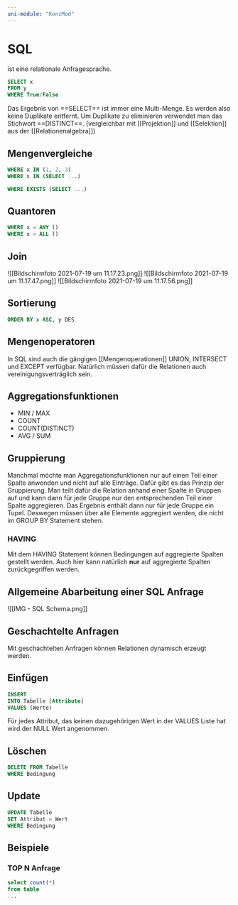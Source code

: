 ```yaml
---
uni-module: "KonzMod"
---
```


# SQL

ist eine relationale Anfragesprache.

```SQL
SELECT x
FROM y
WHERE True/False
```

Das Ergebnis von ==SELECT== ist immer eine Multi-Menge. Es werden also keine Duplikate entfernt. Um Duplikate zu eliminieren verwendet man das Stichwort ==DISTINCT==. (vergleichbar mit [[Projektion]] und [[Selektion]] aus der [[Relationenalgebra]])

## Mengenvergleiche

```SQL
WHERE x IN (1, 2, 3)
WHERE x IN (SELECT ...)

WHERE EXISTS (SELECT ...)
```

## Quantoren

```SQL
WHERE x = ANY ()
WHERE x > ALL ()
```

## Join

![[Bildschirmfoto 2021-07-19 um 11.17.23.png]]
![[Bildschirmfoto 2021-07-19 um 11.17.47.png]]
![[Bildschirmfoto 2021-07-19 um 11.17.56.png]]

## Sortierung

```SQL
ORDER BY x ASC, y DES
```

## Mengenoperatoren

In SQL sind auch die gängigen [[Mengenoperationen]] UNION, INTERSECT und EXCEPT verfügbar. Natürlich müssen dafür die Relationen auch vereinigungsverträglich sein.

## Aggregationsfunktionen

- MIN / MAX
- COUNT
- COUNT(DISTINCT)
- AVG / SUM

## Gruppierung

Manchmal möchte man Aggregationsfunktionen nur auf einen Teil einer Spalte anwenden und nicht auf alle Einträge.
Dafür gibt es das Prinzip der Gruppierung. Man teilt dafür die Relation anhand einer Spalte in Gruppen auf und kann dann für jede Gruppe nur den entsprechenden Teil einer Spalte aggregieren.
Das Ergebnis enthält dann nur für jede Gruppe ein Tupel. Deswegen müssen über alle Elemente aggregiert werden, die nicht im GROUP BY Statement stehen.

### HAVING

Mit dem HAVING Statement können Bedingungen auf aggregierte Spalten gestellt werden. Auch hier kann natürlich **nur** auf aggregierte Spalten zurückgegriffen werden.

## Allgemeine Abarbeitung einer SQL Anfrage

![[IMG - SQL Schema.png]]

## Geschachtelte Anfragen

Mit geschachtelten Anfragen können Relationen dynamisch erzeugt werden.

## Einfügen

```SQL
INSERT
INTO Tabelle [Attribute]
VALUES (Werte)
```

Für jedes Attribut, das keinen dazugehörigen Wert in der VALUES Liste hat wird der NULL Wert angenommen.

## Löschen

```SQL
DELETE FROM Tabelle
WHERE Bedingung
```

## Update

```SQL
UPDATE Tabelle
SET Attribut = Wert
WHERE Bedingung
```

## Beispiele

### TOP N Anfrage

```SQL
select count(*)
from table
...
```
